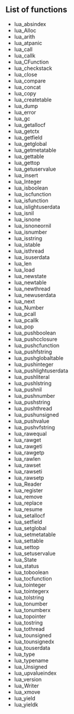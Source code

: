 ## List of functions
- lua\_absindex
- lua\_Alloc
- lua\_arith
- lua\_atpanic
- lua\_call
- lua\_callk
- lua\_CFunction
- lua\_checkstack
- lua\_close
- lua\_compare
- lua\_concat
- lua\_copy
- lua\_createtable
- lua\_dump
- lua\_error
- lua\_gc
- lua\_getallocf
- lua\_getctx
- lua\_getfield
- lua\_getglobal
- lua\_getmetatable
- lua\_gettable
- lua\_gettop
- lua\_getuservalue
- lua\_insert
- lua\_Integer
- lua\_isboolean
- lua\_iscfunction
- lua\_isfunction
- lua\_islightuserdata
- lua\_isnil
- lua\_isnone
- lua\_isnoneornil
- lua\_isnumber
- lua\_isstring
- lua\_istable
- lua\_isthread
- lua\_isuserdata
- lua\_len
- lua\_load
- lua\_newstate
- lua\_newtable
- lua\_newthread
- lua\_newuserdata
- lua\_next
- lua\_Number
- lua\_pcall
- lua\_pcallk
- lua\_pop
- lua\_pushboolean
- lua\_pushcclosure
- lua\_pushcfunction
- lua\_pushfstring
- lua\_pushglobaltable
- lua\_pushinteger
- lua\_pushlightuserdata
- lua\_pushliteral
- lua\_pushlstring
- lua\_pushnil
- lua\_pushnumber
- lua\_pushstring
- lua\_pushthread
- lua\_pushunsigned
- lua\_pushvalue
- lua\_pushvfstring
- lua\_rawequal
- lua\_rawget
- lua\_rawgeti
- lua\_rawgetp
- lua\_rawlen
- lua\_rawset
- lua\_rawseti
- lua\_rawsetp
- lua\_Reader
- lua\_register
- lua\_remove
- lua\_replace
- lua\_resume
- lua\_setallocf
- lua\_setfield
- lua\_setglobal
- lua\_setmetatable
- lua\_settable
- lua\_settop
- lua\_setuservalue
- lua\_State
- lua\_status
- lua\_toboolean
- lua\_tocfunction
- lua\_tointeger
- lua\_tointegerx
- lua\_tolstring
- lua\_tonumber
- lua\_tonumberx
- lua\_topointer
- lua\_tostring
- lua\_tothread
- lua\_tounsigned
- lua\_tounsignedx
- lua\_touserdata
- lua\_type
- lua\_typename
- lua\_Unsigned
- lua\_upvalueindex
- lua\_version
- lua\_Writer
- lua\_xmove
- lua\_yield
- lua\_yieldk
